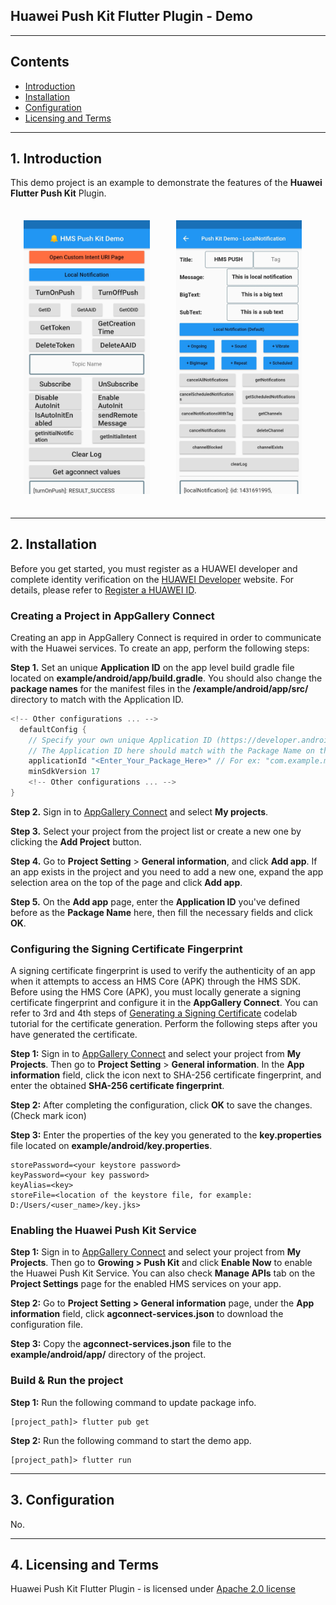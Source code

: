 ## Huawei Push Kit Flutter Plugin - Demo

---

## Contents

  - [Introduction](#1-introduction)
  - [Installation](#2-installation)
  - [Configuration](#3-configuration)
  - [Licensing and Terms](#4-licensing-and-terms)

---

## 1. Introduction

This demo project is an example to demonstrate the features of the **Huawei Flutter Push Kit** Plugin.

<img src="https://github.com/HMS-Core/hms-flutter-plugin/raw/master/flutter-hms-push/example/.docs/mainPage.jpg" width = 40% height = 40% style="margin:1.5em"><img src="https://github.com/HMS-Core/hms-flutter-plugin/raw/master/flutter-hms-push/example/.docs/localNotification.jpg" width = 40% height = 40% style="margin:1.5em">

---

## 2. Installation

Before you get started, you must register as a HUAWEI developer and complete identity verification on the [HUAWEI Developer](https://developer.huawei.com/consumer/en/) website. For details, please refer to [Register a HUAWEI ID](https://developer.huawei.com/consumer/en/doc/10104).

### Creating a Project in AppGallery Connect

Creating an app in AppGallery Connect is required in order to communicate with the Huawei services. To create an app, perform the following steps:

**Step 1.** Set an unique **Application ID** on the app level build gradle file located on **example/android/app/build.gradle**. You should also change the **package names** for the manifest files in the **/example/android/app/src/** directory to match with the Application ID. 
  ```gradle
  <!-- Other configurations ... -->
    defaultConfig {
      // Specify your own unique Application ID (https://developer.android.com/studio/build/application-id.html). You may need to change the package name on AndroidManifest.xml and MainActivity.java respectively.
      // The Application ID here should match with the Package Name on the AppGalleryConnect
      applicationId "<Enter_Your_Package_Here>" // For ex: "com.example.mypushproject"
      minSdkVersion 17
      <!-- Other configurations ... -->
  }
  ```
**Step 2.** Sign in to [AppGallery Connect](https://developer.huawei.com/consumer/en/service/josp/agc/index.html)  and select **My projects**.

**Step 3.** Select your project from the project list or create a new one by clicking the **Add Project** button.

**Step 4.** Go to **Project Setting** > **General information**, and click **Add app**.
If an app exists in the project and you need to add a new one, expand the app selection area on the top of the page and click **Add app**.

**Step 5.** On the **Add app** page, enter the **Application ID** you've defined before as the **Package Name** here, then fill the necessary fields and click **OK**.

### Configuring the Signing Certificate Fingerprint

A signing certificate fingerprint is used to verify the authenticity of an app when it attempts to access an HMS Core (APK) through the HMS SDK. Before using the HMS Core (APK), you must locally generate a signing certificate fingerprint and configure it in the **AppGallery Connect**. You can refer to 3rd and 4th steps of [Generating a Signing Certificate](https://developer.huawei.com/consumer/en/codelab/HMSPreparation/index.html#2) codelab tutorial for the certificate generation. Perform the following steps after you have generated the certificate.

**Step 1:** Sign in to [AppGallery Connect](https://developer.huawei.com/consumer/en/service/josp/agc/index.html) and select your project from **My Projects**. Then go to **Project Setting** > **General information**. In the **App information** field, click the  icon next to SHA-256 certificate fingerprint, and enter the obtained **SHA-256 certificate fingerprint**.

**Step 2:**  After completing the configuration, click **OK** to save the changes. (Check mark icon)

**Step 3:** Enter the properties of the key you generated to the **key.properties** file located on **example/android/key.properties**.

```
storePassword=<your keystore password>
keyPassword=<your key password>
keyAlias=<key>
storeFile=<location of the keystore file, for example: D:/Users/<user_name>/key.jks>
```

### Enabling the Huawei Push Kit Service 

**Step 1:** Sign in to [AppGallery Connect](https://developer.huawei.com/consumer/en/service/josp/agc/index.html) and select your project from **My Projects**. Then go to **Growing > Push Kit** and click **Enable Now** to enable the Huawei Push Kit Service. You can also check **Manage APIs** tab on the **Project Settings** page for the enabled HMS services on your app.

**Step 2:** Go to **Project Setting > General information** page, under the **App information** field, click **agconnect-services.json** to download the configuration file.

**Step 3:** Copy the **agconnect-services.json** file to the **example/android/app/** directory of the project. 

### Build & Run the project

**Step 1:** Run the following command to update package info.
```
[project_path]> flutter pub get
``` 
**Step 2:** Run the following command to start the demo app.
```
[project_path]> flutter run
```
---

## 3. Configuration

No.

---

## 4. Licensing and Terms

Huawei Push Kit Flutter Plugin - is licensed under [Apache 2.0 license](LICENSE)
